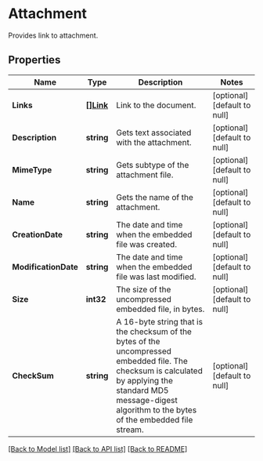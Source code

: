 # Attachment
Provides link to attachment.

## Properties
Name | Type | Description | Notes
------------ | ------------- | ------------- | -------------
**Links** | [**[]Link**](Link.md) | Link to the document. | [optional] [default to null]
**Description** | **string** | Gets text associated with the attachment.  | [optional] [default to null]
**MimeType** | **string** | Gets subtype of the attachment file. | [optional] [default to null]
**Name** | **string** | Gets the name of the attachment.  | [optional] [default to null]
**CreationDate** | **string** | The date and time when the embedded file was created. | [optional] [default to null]
**ModificationDate** | **string** | The date and time when the embedded file was last modified. | [optional] [default to null]
**Size** | **int32** | The size of the uncompressed embedded file, in bytes. | [optional] [default to null]
**CheckSum** | **string** | A 16-byte string that is the checksum of the bytes of the uncompressed embedded file.  The checksum is calculated by applying the standard MD5 message-digest algorithm  to the bytes of the embedded file stream. | [optional] [default to null]

[[Back to Model list]](../README.md#documentation-for-models) [[Back to API list]](../README.md#documentation-for-api-endpoints) [[Back to README]](../README.md)


